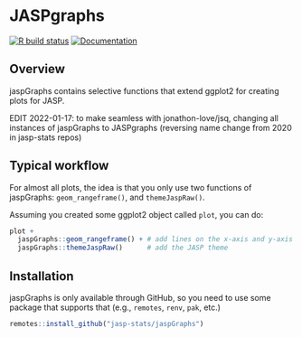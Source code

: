 # JASPgraphs

[![R build status](https://github.com/jasp-stats/jaspGraphs/workflows/R-CMD-check/badge.svg)](https://github.com/jasp-stats/jaspGraphs/actions)
[![Documentation](https://img.shields.io/badge/doc-latest-blue.svg)](https://vandenman.github.io/jaspGraphs)


## Overview

jaspGraphs contains selective functions that extend ggplot2 for creating plots for JASP.

EDIT 2022-01-17: to make seamless with jonathon-love/jsq, changing all instances of jaspGraphs to JASPgraphs (reversing name change from 2020 in jasp-stats repos)

## Typical workflow

For almost all plots, the idea is that you only use two functions of jaspGraphs: `geom_rangeframe()`, and `themeJaspRaw()`.

Assuming you created some ggplot2 object called `plot`, you can do:
```r
plot +
  jaspGraphs::geom_rangeframe() + # add lines on the x-axis and y-axis
  jaspGraphs::themeJaspRaw()      # add the JASP theme
```

## Installation
jaspGraphs is only available through GitHub, so you need to use some package that supports that (e.g., `remotes`, `renv`, `pak`, etc.)
```r
remotes::install_github("jasp-stats/jaspGraphs")
```
